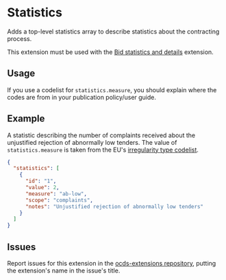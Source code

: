 # Statistics

Adds a top-level statistics array to describe statistics about the contracting process.

This extension must be used with the [Bid statistics and details](https://extensions.open-contracting.org/en/extensions/bids/master/) extension.

## Usage

If you use a codelist for `statistics.measure`, you should explain where the codes are from in your publication policy/user guide.

## Example

A statistic describing the number of complaints received about the unjustified rejection of abnormally low tenders. The value of `statistics.measure` is taken from the EU's [irregularity type codelist](https://op.europa.eu/en/web/eu-vocabularies/concept-scheme/-/resource?uri=http://publications.europa.eu/resource/authority/irregularity-type).

```json
{
  "statistics": [
    {
      "id": "1",
      "value": 2,
      "measure": "ab-low",
      "scope": "complaints",
      "notes": "Unjustified rejection of abnormally low tenders"
    }
  ]
}
```

## Issues

Report issues for this extension in the [ocds-extensions repository](https://github.com/open-contracting/ocds-extensions/issues), putting the extension's name in the issue's title.
